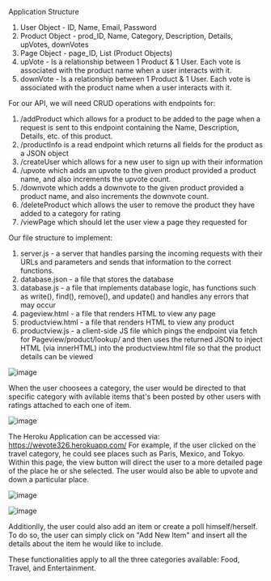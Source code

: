 Application Structure

1. User Object - ID, Name, Email, Password
2. Product Object - prod_ID, Name, Category, Description, Details, upVotes, downVotes
3. Page Object - page_ID, List (Product Objects)
4. upVote - Is a relationship between 1 Product & 1 User. Each vote is associated with the product name when a user interacts with it.
5. downVote - Is a relationship between 1 Product & 1 User. Each vote is associated with the product name when a user interacts with it.

For our API, we will need CRUD operations with endpoints for:
1. /addProduct which allows for a product to be added to the page when a request is sent to this endpoint containing the  Name, Description, Details, etc. of this product.
2. /productInfo is a read endpoint which returns all fields for the product as a JSON object
3. /createUser  which allows for a new user to sign up with their information
4. /upvote which adds an upvote to the given product  provided a product name, and also increments the upvote count. 
5. /downvote which adds a downvote to the given product  provided a product name, and also increments the downvote count. 
6. /deleteProduct  which allows the user to remove the product they have added to a category for rating
7. /viewPage which should let the user view a page they requested for

Our  file structure to implement:
1. server.js - a server that handles parsing the incoming requests with their URLs and parameters and sends that information to the correct functions. 
2. database.json - a file that stores the database
3. database.js - a file that implements database logic, has functions such as write(), find(), remove(), and update() and handles any errors that may occur
3. pageview.html - a file that renders HTML to view any page
4. productview.html - a file that renders HTML to view any product 
5. productview.js - a client-side JS file which pings the endpoint via fetch for Pageview/product/lookup/ and then uses the returned JSON to inject HTML (via innerHTML) into the productview.html file so that the product details can be viewed


![image](https://user-images.githubusercontent.com/86131546/140763539-0b31dac9-e103-4364-9c95-469a8a2a8f2c.png)

When the user choosees a category, the user would be directed to that specific category with avilable items that's been posted by other users with ratings attached to each one of item.   

![image](https://user-images.githubusercontent.com/86131546/140763859-1c07e9b4-38ed-4b75-9bab-0314a366b54e.png)

The Heroku Application can be accessed via: https://wevote326.herokuapp.com/
For example, if the user clicked on the travel category, he could see places such as Paris, Mexico, and Tokyo. Within this page, the view button will direct the user to a more detailed page of the place he or she selected. The user would also be able to upvote and down a 
particular place. 

![image](https://user-images.githubusercontent.com/86131546/140764164-dd8aebd1-436c-43c9-992c-e1e4be9ec36a.png)

![image](https://user-images.githubusercontent.com/86131546/140764458-e05742e6-133c-42fd-881f-a9e4a326fceb.png)

Additionlly, the user could also add an item or create a poll himself/herself. To do so, the user can simply click on "Add New Item" and insert all the details about the item he would like to include.

These functionalities apply to all the three categories available: Food, Travel, and Entertainment.

